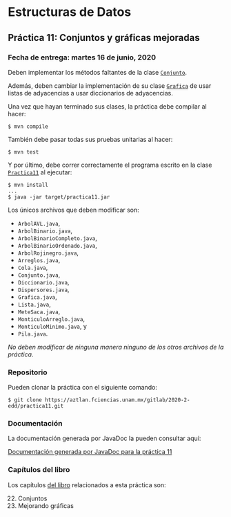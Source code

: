 Estructuras de Datos
====================

Práctica 11: Conjuntos y gráficas mejoradas
-------------------------------------------

### Fecha de entrega: martes 16 de junio, 2020

Deben implementar los métodos faltantes de la clase
[`Conjunto`](https://aztlan.fciencias.unam.mx/gitlab/2020-2-edd/practica11/blob/master/src/main/java/mx/unam/ciencias/edd/Conjunto.java).

Además, deben cambiar la implementación de su clase
[`Grafica`](https://aztlan.fciencias.unam.mx/gitlab/2020-2-edd/practica11/blob/master/src/main/java/mx/unam/ciencias/edd/Grafica.java)
de usar listas de adyacencias a usar diccionarios de adyacencias.

Una vez que hayan terminado sus clases, la práctica debe compilar al hacer:

```
$ mvn compile
```

También debe pasar todas sus pruebas unitarias al hacer:

```
$ mvn test
```

Y por último, debe correr correctamente el programa escrito en la clase
[`Practica11`](https://aztlan.fciencias.unam.mx/gitlab/2020-2-edd/practica11/blob/master/src/main/java/mx/unam/ciencias/edd/Practica11.java)
al ejecutar:

```
$ mvn install
...
$ java -jar target/practica11.jar
```

Los únicos archivos que deben modificar son:

* `ArbolAVL.java`,
* `ArbolBinario.java`,
* `ArbolBinarioCompleto.java`,
* `ArbolBinarioOrdenado.java`,
* `ArbolRojinegro.java`,
* `Arreglos.java`,
* `Cola.java`,
* `Conjunto.java`,
* `Diccionario.java`,
* `Dispersores.java`,
* `Grafica.java`,
* `Lista.java`,
* `MeteSaca.java`,
* `MonticuloArreglo.java`,
* `MonticuloMinimo.java`, y
* `Pila.java`.

*No deben modificar de ninguna manera ninguno de los otros archivos de la
práctica*.

### Repositorio

Pueden clonar la práctica con el siguiente comando:

```
$ git clone https://aztlan.fciencias.unam.mx/gitlab/2020-2-edd/practica11.git
```

### Documentación

La documentación generada por JavaDoc la pueden consultar aquí:

[Documentación generada por JavaDoc para la práctica
11](https://aztlan.fciencias.unam.mx/~canek/2020-2-edd/practica11/apidocs/index.html)

### Capítulos del libro

Los capítulos [del
libro](https://tienda.fciencias.unam.mx/es/home/437-estructuras-de-datos-con-java-moderno-9786073009157.html)
relacionados a esta práctica son:

22. Conjuntos
23. Mejorando gráficas
